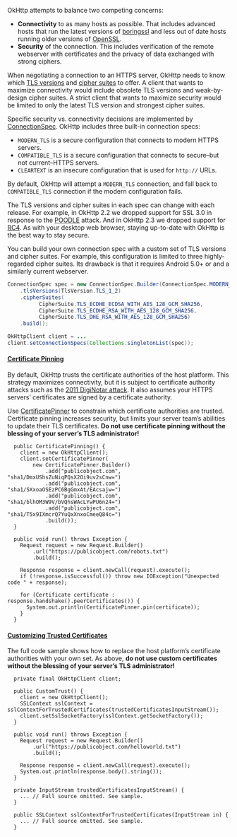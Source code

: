 OkHttp attempts to balance two competing concerns:

 * **Connectivity** to as many hosts as possible. That includes advanced hosts that run the latest versions of [boringssl](https://boringssl.googlesource.com/boringssl/) and less out of date hosts running older versions of [OpenSSL](https://www.openssl.org/).
 * **Security** of the connection. This includes verification of the remote webserver with certificates and the privacy of data exchanged with strong ciphers.

When negotiating a connection to an HTTPS server, OkHttp needs to know which [TLS versions](http://square.github.io/okhttp/javadoc/com/squareup/okhttp/TlsVersion.html) and [cipher suites](http://square.github.io/okhttp/javadoc/com/squareup/okhttp/CipherSuite.html) to offer. A client that wants to maximize connectivity would include obsolete TLS versions and weak-by-design cipher suites. A strict client that wants to maximize security would be limited to only the latest TLS version and strongest cipher suites.

Specific security vs. connectivity decisions are implemented by [ConnectionSpec](http://square.github.io/okhttp/javadoc/com/squareup/okhttp/ConnectionSpec.html). OkHttp includes three built-in connection specs:

 * `MODERN_TLS` is a secure configuration that connects to modern HTTPS servers.
 * `COMPATIBLE_TLS` is a secure configuration that connects to secure–but not current–HTTPS servers.
 * `CLEARTEXT` is an insecure configuration that is used for `http://` URLs.

By default, OkHttp will attempt a `MODERN_TLS` connection, and fall back to `COMPATIBLE_TLS` connection if the modern configuration fails.

The TLS versions and cipher suites in each spec can change with each release. For example, in OkHttp 2.2 we dropped support for SSL 3.0 in response to the [POODLE](http://googleonlinesecurity.blogspot.ca/2014/10/this-poodle-bites-exploiting-ssl-30.html) attack. And in OkHttp 2.3 we dropped support for [RC4](http://en.wikipedia.org/wiki/RC4#Security). As with your desktop web browser, staying up-to-date with OkHttp is the best way to stay secure.

You can build your own connection spec with a custom set of TLS versions and cipher suites. For example, this configuration is limited to three highly-regarded cipher suites. Its drawback is that it requires Android 5.0+ or and a similarly current webserver.

```java
ConnectionSpec spec = new ConnectionSpec.Builder(ConnectionSpec.MODERN_TLS)  
    .tlsVersions(TlsVersion.TLS_1_2)
    .cipherSuites(
          CipherSuite.TLS_ECDHE_ECDSA_WITH_AES_128_GCM_SHA256,
          CipherSuite.TLS_ECDHE_RSA_WITH_AES_128_GCM_SHA256,
          CipherSuite.TLS_DHE_RSA_WITH_AES_128_GCM_SHA256)
    .build();

OkHttpClient client = ...
client.setConnectionSpecs(Collections.singletonList(spec));
```

#### [Certificate Pinning](https://github.com/square/okhttp/blob/master/samples/guide/src/main/java/com/squareup/okhttp/recipes/CertificatePinning.java)

By default, OkHttp trusts the certificate authorities of the host platform. This strategy maximizes connectivity, but it is subject to certificate authority attacks such as the [2011 DigiNotar attack](http://www.computerworld.com/article/2510951/cybercrime-hacking/hackers-spied-on-300-000-iranians-using-fake-google-certificate.html). It also assumes your HTTPS servers’ certificates are signed by a certificate authority.

Use [CertificatePinner](http://square.github.io/okhttp/javadoc/com/squareup/okhttp/CertificatePinner.html) to constrain which certificate authorities are trusted. Certificate pinning increases security, but limits your server team’s abilities to update their TLS certificates. **Do not use certificate pinning without the blessing of your server’s TLS administrator!**

```
  public CertificatePinning() {
    client = new OkHttpClient();
    client.setCertificatePinner(
        new CertificatePinner.Builder()
            .add("publicobject.com", "sha1/DmxUShsZuNiqPQsX2Oi9uv2sCnw=")
            .add("publicobject.com", "sha1/SXxoaOSEzPC6BgGmxAt/EAcsajw=")
            .add("publicobject.com", "sha1/blhOM3W9V/bVQhsWAcLYwPU6n24=")
            .add("publicobject.com", "sha1/T5x9IXmcrQ7YuQxXnxoCmeeQ84c=")
            .build());
  }

  public void run() throws Exception {
    Request request = new Request.Builder()
        .url("https://publicobject.com/robots.txt")
        .build();

    Response response = client.newCall(request).execute();
    if (!response.isSuccessful()) throw new IOException("Unexpected code " + response);

    for (Certificate certificate : response.handshake().peerCertificates()) {
      System.out.println(CertificatePinner.pin(certificate));
    }
  }
```

#### [Customizing Trusted Certificates](https://github.com/square/okhttp/blob/master/samples/guide/src/main/java/com/squareup/okhttp/recipes/CustomTrust.java)

The full code sample shows how to replace the host platform’s certificate authorities with your own set. As above, **do not use custom certificates without the blessing of your server’s TLS administrator!**

```
  private final OkHttpClient client;

  public CustomTrust() {
    client = new OkHttpClient();
    SSLContext sslContext = sslContextForTrustedCertificates(trustedCertificatesInputStream());
    client.setSslSocketFactory(sslContext.getSocketFactory());
  }

  public void run() throws Exception {
    Request request = new Request.Builder()
        .url("https://publicobject.com/helloworld.txt")
        .build();

    Response response = client.newCall(request).execute();
    System.out.println(response.body().string());
  }

  private InputStream trustedCertificatesInputStream() {
    ... // Full source omitted. See sample.
  }

  public SSLContext sslContextForTrustedCertificates(InputStream in) {
    ... // Full source omitted. See sample.
  }
```